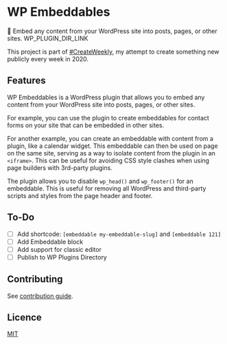 # WP Embeddables

💠 Embed any content from your WordPress site into posts, pages, or other sites. WP_PLUGIN_DIR_LINK

<!-- [![Promotional screenshot of WP Embeddables Plugin](./screenshot.png)](WP_PLUGIN_DIR_LINK) -->

This project is part of [#CreateWeekly](https://dev.to/josephuspaye/createweekly-create-something-new-publicly-every-week-in-2020-1nh9), my attempt to create something new publicly every week in 2020.

## Features

WP Embeddables is a WordPress plugin that allows you to embed any content from your WordPress site into posts, pages, or other sites.

For example, you can use the plugin to create embeddables for contact forms on your site that can be embedded in other sites.

For another example, you can create an embeddable with content from a plugin, like a calendar widget. This embeddable can then be used on page on the same site, serving as a way to isolate content from the plugin in an `<iframe>`. This can be useful for avoiding CSS style clashes when using page builders with 3rd-party plugins.

The plugin allows you to disable `wp_head()` and `wp_footer()` for an embeddable. This is useful for removing all WordPress and third-party scripts and styles from the page header and footer.

## To-Do

-   [ ] Add shortcode: `[embeddable my-embeddable-slug]` and `[embeddable 121]`
-   [ ] Add Embeddable block
-   [ ] Add support for classic editor
-   [ ] Publish to WP Plugins Directory

## Contributing

See [contribution guide](CONTRIBUTING.md).

## Licence

[MIT](LICENCE)
